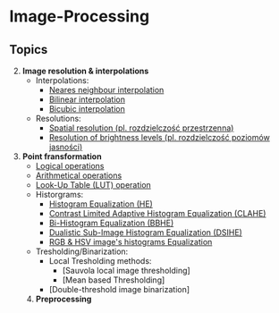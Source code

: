 # Image-Processing

## Topics
2. **Image resolution & interpolations**
    - Interpolations: 
      - [Neares neighbour interpolation](2_image_resolution_and_interpolation/interpolation_nearest_neighbour.m)
      - [Bilinear interpolation](2_image_resolution_and_interpolation/bilinear_interpolation.m)
      - [Bicubic interpolation](2_image_resolution_and_interpolation/bicubic_interpolation.m)
    - Resolutions:
      - [Spatial resolution (pl. rozdzielczość przestrzenna)](2_image_resolution_and_interpolation/grey_scale.m)
      - [Resolution of brightness levels (pl. rozdzielczość poziomów jasności)](2_image_resolution_and_interpolation/size_of_pixels.m)
3. **Point fransformation**
    - [Logical operations](3_operations_on_images_and_point_transformation/logical_operations.m)
    - [Arithmetical operations](3_operations_on_images_and_point_transformation/arithmetical_operations.m)
    - [Look-Up Table (LUT) operation](3_operations_on_images_and_point_transformation/lut.m)
    - Historgrams: 
      - [Histogram Equalization (HE)](4_histograms/bw_histogram.m)
      - [Contrast Limited Adaptive Histogram Equalization (CLAHE)](4_histograms/bw_histogram.m)
      - [Bi-Histogram Equalization (BBHE)](4_histograms/BBHE_DSIHE.m)
      - [Dualistic Sub-Image Histogram Equalization (DSIHE)](4_histograms/BBHE_DSIHE.m)
      - [RGB & HSV image's histograms Equalization](4_histograms/RGB_HSV.m)
    - Tresholding/Binarization: 
      - Local Tresholding methods:
        - [Sauvola local image thresholding]
        - [Mean based Thresholding]
      - [Double-threshold image binarization]
    4. **Preprocessing**

